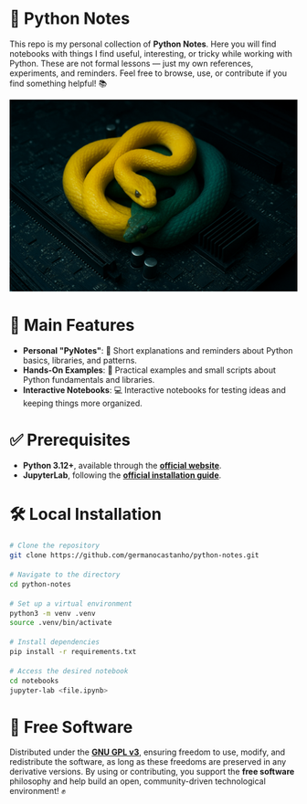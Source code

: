 # 🐍 Python Notes

This repo is my personal collection of **Python Notes**. Here you will find notebooks with things I find useful, interesting, or tricky while working with Python. These are not formal lessons — just my own references, experiments, and reminders. Feel free to browse, use, or contribute if you find something helpful! 📚

<div align="center">
  <img style="max-width: 100%; height: auto;" src="assets/python.png" alt="Python Snakes" />
</div>

# 🚀 Main Features

- **Personal "PyNotes"**: 📖 Short explanations and reminders about Python basics, libraries, and patterns.
- **Hands-On Examples**: 🔧 Practical examples and small scripts about Python fundamentals and libraries.
- **Interactive Notebooks**: 💻 Interactive notebooks for testing ideas and keeping things more organized.

# ✅ Prerequisites

- **Python 3.12+**, available through the [**official website**](https://www.python.org/downloads/).
- **JupyterLab**, following the [**official installation guide**](https://jupyter.org/install).

# 🛠️ Local Installation

```bash
# Clone the repository
git clone https://github.com/germanocastanho/python-notes.git

# Navigate to the directory
cd python-notes

# Set up a virtual environment
python3 -m venv .venv
source .venv/bin/activate

# Install dependencies
pip install -r requirements.txt

# Access the desired notebook
cd notebooks
jupyter-lab <file.ipynb>
```

# 📜 Free Software

Distributed under the [**GNU GPL v3**](LICENSE), ensuring freedom to use, modify, and redistribute the software, as long as these freedoms are preserved in any derivative versions. By using or contributing, you support the **free software** philosophy and help build an open, community-driven technological environment! ✊
